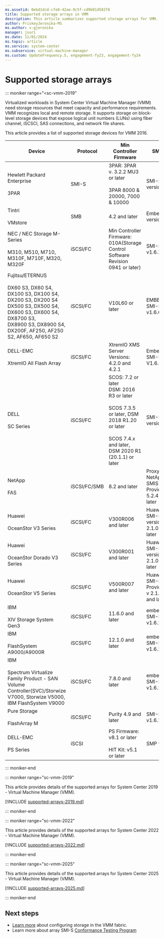 ```yaml
---
ms.assetid: 0ebd1dcd-cfe8-42ae-9c5f-cd9b91d582f8
title: Supported storage arrays in VMM
description: This article summarizes supported storage arrays for VMM.
author: PriskeyJeronika-MS
ms.author: v-gjeronika
manager: jsuri
ms.date: 11/01/2024
ms.topic: article
ms.service: system-center
ms.subservice: virtual-machine-manager
ms.custom: UpdateFrequency.5, engagement-fy23, engagement-fy24
---
```


# Supported storage arrays



::: moniker range="<sc-vmm-2019"

 Virtualized workloads in System Center Virtual Machine Manager (VMM) need storage resources that meet capacity and performance requirements. VMM recognizes local and remote storage. It supports storage on block-level storage devices that expose logical unit numbers (LUNs) using fiber channel, iSCSCI, SAS connections, and network file shares.

 This article provides a list of supported storage devices for VMM 2016.



| **Device** | **Protocol** | **Min Controller Firmware** | **SMI-S** | **Details** |
| --- | --- | --- | --- | --- |
| Hewlett Packard Enterprise<br/><br/> 3PAR | SMI-S | 3PAR: 3PAR v. 3.2.2 MU3 or later<br/><br/> 3PAR 8000 & 20000, 7000 & 10000 | SMI-S CIM version 1.5 | [Link](https://www.hpe.com/us/en/storage/3par.html) |
| Tintri<br/><br/> VMstore | SMB | 4.2 and later | Embedded version 2.1 | [Support](https://identity.tintri.com/login?relayState=https://support.tintri.com/) |
| NEC / NEC Storage M-Series <br/><br/> M310, M510, M710, M310F, M710F, M320, M320F  | iSCSI/FC | Min Controller Firmware: 010A(Storage Control Software Revision 0941 or later) | SMI-S v1.6.1 | [Details](https://www.nec.com/en/global/prod/storage/product/san/index.html) |
|Fujitsu/ETERNUS<br/><br/>DX60 S3, DX60 S4, DX100 S3, DX100 S4, DX200 S3, DX200 S4<br/>DX500 S3, DX500 S4, DX600 S3,  DX600 S4, DX8700 S3, <br/>DX8900 S3, DX8900 S4, DX200F, AF250, AF250 S2, AF650, AF650 S2|iSCSI/FC|V10L60 or later | EMBEDDED SMI-S v1.6.0 | [Storage System ETERNUS](http://www.fujitsu.com/global/products/computing/storage/) |
|DELL-EMC <br/><br/> XtremIO All Flash Array	| iSCSI/FC	| XtremIO XMS Server Versions: 4.2.0 and 4.2.1 | Embedded SMI-S V1.6.1 | [Link](http://www.emc.com/en-us/storage/xtremio/benefits.htm) |
|DELL <br/><br/> SC Series	| iSCSI/FC	| SCOS: 7.2 or later <br/> DSM: 2016 R3 or later <br/><br/> SCOS 7.3.5 or later, DSM 2018 R1.20 or later <br/><br/> SCOS 7.4.x and later, DSM 2020 R1 (20.1.1) or later | SMI-S <br/>version 1.6 | [Link](http://www.dell.com/us/business/p/dell-compellent?dgc=IR&cid=emcstorcat&lid=1) |
|NetApp <br/><br/> FAS	| iSCSI/FC/SMB	| 8.2 and later | Proxy NetApp SMIS Provider 5.2.4 or later | [Link](https://now.netapp.com) |
|Huawei <br/><br/> OceanStor V3 Series	| iSCSI/FC	| V300R006  and later|Huawei SMI-S <br/>version 2.1.01 or later | [OceanStor 2200 V3](https://e.huawei.com/en/products/storage/hybrid-flash-storage/oceanstor-2200-v3)<br/><br/>[OceanStor 2600 V3](https://e.huawei.com/en/products/storage/hybrid-flash-storage/oceanstor-2600-v3) |
|Huawei <br/><br/> OceanStor Dorado V3 Series	| iSCSI/FC	| V300R001 and later|Huawei SMI-S <br/>version 2.1.01 or later | [Link](https://e.huawei.com/in/products/storage/all-flash-storage) |
|Huawei  <br/><br/> OceanStor V5 Series	| iSCSI/FC	| V500R007  and later |Huawei SMI-S Provider<br/>v 2.1.03 and later | [OceanStor 2200 V5](https://e.huawei.com/en/products/storage/hybrid-flash-storage/oceanstor-2200-v5) <br/><br/>[OceanStor 2600 V5](https://e.huawei.com/en/products/storage/hybrid-flash-storage/oceanstor-2600-v5) |
|IBM <br/><br/> XIV Storage System Gen3	| iSCSI/FC	| 11.6.0 and later|embedded SMI-S <br/>v1.6.1 | [Link](https://www.ibm.com/support/knowledgecenter/STJTAG/com.ibm.help.xivgen3.doc/xiv_apicontainer.html) |
|IBM <br/><br/> FlashSystem A9000/A9000R	| iSCSI/FC	| 12.1.0  and later|embedded SMI-S <br/>v1.6.1 | [Link](https://www.ibm.com/support/knowledgecenter/STJKMM_12.1.0/fs9k_kc_api_reference.html) |
|IBM <br/><br/> Spectrum Virtualize Family Product - SAN Volume Controller(SVC)/Storwize V7000, Storwize V5000, IBM FlashSystem V9000	| iSCSI/FC	| 7.8.0 and later|embedded SMI-S <br/>v1.6.1 | [Link](https://www.ibm.com/support/knowledgecenter/STVLF4_7.8.1/spectrum.virtualize.781.doc/svc_sdkintro_215ebp.html) |
|Pure Storage <br/><br/> FlashArray M	| iSCSI/FC	| Purity 4.9 and later|SMI-S <br/>v1.6.1 | [Link](https://support.purestorage.com/Solutions/Microsoft_Platform_Guide/System_Center_Suite/SMI-S_Provider_Guide) |
|DELL-EMC <br/><br/> PS Series | iSCSI	| PS Firmware: v8.1 or later <br/><br/> HIT Kit: v5.1 or later | SMP v5.1| [Link](https://www.microsoft.com/download/details.aspx?id=42295) |

::: moniker-end

::: moniker range="sc-vmm-2019"

This article provides details of the supported arrays for System Center 2019 - Virtual Machine Manager (VMM).

[!INCLUDE [supported-arrays-2019.md](../includes/supported-arrays-2019.md)]

::: moniker-end


::: moniker range="sc-vmm-2022"

This article provides details of the supported arrays for System Center 2022 - Virtual Machine Manager (VMM).

[!INCLUDE [supported-arrays-2022.md](../includes/supported-arrays-2022.md)]

::: moniker-end

::: moniker range="sc-vmm-2025"

This article provides details of the supported arrays for System Center 2025 - Virtual Machine Manager (VMM).

[!INCLUDE [supported-arrays-2025.md](../includes/supported-arrays-2025.md)]

::: moniker-end

## Next steps

 - [Learn more](storage-device.md) about configuring storage in the VMM fabric.
 - Learn more about array SMI-S [Conformance Testing Program](http://www.snia.org/ctp/)
